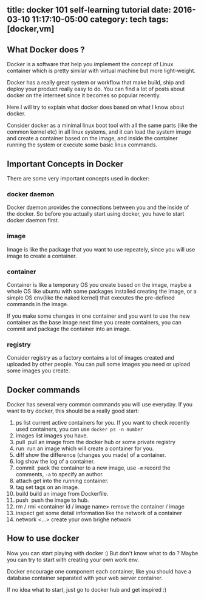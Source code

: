 title: docker 101 self-learning tutorial
date: 2016-03-10 11:17:10-05:00
category: tech
tags: [docker,vm]
---

## What Docker does ?

Docker is a software that help you implement the concept of Linux container which is pretty similar with virtual machine but more light-weight.

Docker has a really great system or workflow that make build, ship and deploy your product really easy to do. You can find a lot of posts about docker on the interneet since it becomes so popular recently.

Here I will try to explain what docker does based on what I know about docker.

Consider docker as a minimal linux boot tool with all the same parts (like the common kernel etc) in all linux systems, and it can load the system image and create a container based on the image, and inside the container running the system or execute some basic linux commands.

## Important Concepts in Docker

There are some very important concepts used in docker:

### docker daemon

Docker daemon provides the connections between you and the inside of the docker. So before you actually start using docker, you have to start docker daemon first.

### image

Image is like the package that you want to use repeately, since you will use image to create a container.

### container

Container is like a temporary OS you create based on the image, maybe a whole OS like ubuntu with some packages installed creating the image, or a simple OS env(like the naked kernel) that executes the pre-defined commands in the image.

If you make some changes in one container and you want to use the new container as the base image next time you create containers, you can commit and package the container into an image.

### registry

Consider registry as a factory contains a lot of images created and uploaded by other people. You can pull some images you need or upload some images you create.

## Docker commands

Docker has several very common commands you will use everyday. If you want to try docker, this should be a really good start:

1. ps
  list current active containers for you. If you want to check recently used containers, you can use `docker ps -n number`
2. images
  list images you have.
3. pull <image name>
  pull an image from the docker hub or some private registry
4. run <optional parameters> <image> <commands>
  run an image which will create a container for you.
5. diff <container>
  show the difference (changes you made) of a container.
6. log <container>
  show the log of a container.
7. commit <container id> <image name>
  pack the container to a new image, use `-m` record the comments, `-a` to specify an author.
8. attach <container id>
  get into the running container.
9. tag
  set tags on an image.
10. build
  build an image from Dockerfile.
11. push <image name>
  push the image to hub.
12. rm / rmi <container id / image name>
  remove the container / image
13. inspect <container id>
  get some detail information like the network of a container
14. network <command> <...>
  create your own brighe network


## How to use docker

Now you can start playing with docker :) But don't know what to do ? Maybe you can try to start with creating your own work env.

Docker encourage one component each container, like you should have a database container separated with your web server container.

If no idea what to start, just go to docker hub and get inspired :)
